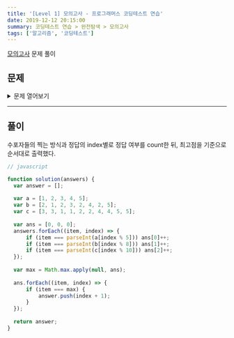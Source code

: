 ```yaml
---
title: '[Level 1] 모의고사 - 프로그래머스 코딩테스트 연습'
date: 2019-12-12 20:15:00
summary: 코딩테스트 연습 > 완전탐색 > 모의고사
tags: ['알고리즘', '코딩테스트']
---
```


[모의고사](https://programmers.co.kr/learn/courses/30/lessons/42840) 문제 풀이

## 문제

<details>
  <summary>문제 열어보기</summary>

수포자는 수학을 포기한 사람의 준말입니다. 수포자 삼인방은 모의고사에 수학 문제를 전부 찍으려 합니다. 수포자는 1번 문제부터 마지막 문제까지 다음과 같이 찍습니다.

1번 수포자가 찍는 방식: 1, 2, 3, 4, 5, 1, 2, 3, 4, 5, ...  
2번 수포자가 찍는 방식: 2, 1, 2, 3, 2, 4, 2, 5, 2, 1, 2, 3, 2, 4, 2, 5, ...  
3번 수포자가 찍는 방식: 3, 3, 1, 1, 2, 2, 4, 4, 5, 5, 3, 3, 1, 1, 2, 2, 4, 4, 5, 5, ...

1번 문제부터 마지막 문제까지의 정답이 순서대로 들은 배열 answers가 주어졌을 때, 가장 많은 문제를 맞힌 사람이 누구인지 배열에 담아 return 하도록 solution 함수를 작성해주세요.

### 제한조건

* 시험은 최대 10,000 문제로 구성되어있습니다.
* 문제의 정답은 1, 2, 3, 4, 5중 하나입니다.
* 가장 높은 점수를 받은 사람이 여럿일 경우, return하는 값을 오름차순 정렬해주세요.

### 입출력 예

answers | return
--- | ---
[1,2,3,4,5] | [1]
[1,3,2,4,2] | [1,2,3]

### 입출력 예 설명

#### 입출력 예 #1

* 수포자 1은 모든 문제를 맞혔습니다.
* 수포자 2는 모든 문제를 틀렸습니다.
* 수포자 3은 모든 문제를 틀렸습니다.

따라서 가장 문제를 많이 맞힌 사람은 수포자 1입니다.

#### 입출력 예 #2

* 모든 사람이 2문제씩을 맞췄습니다.

</details>

------

## 풀이

수포자들의 찍는 방식과 정답의 index별로 정답 여부를 count한 뒤, 최고점을 기준으로 순서대로 출력했다.

```javascript
// javascript

function solution(answers) {
  var answer = [];
  
  var a = [1, 2, 3, 4, 5];
  var b = [2, 1, 2, 3, 2, 4, 2, 5];
  var c = [3, 3, 1, 1, 2, 2, 4, 4, 5, 5];
  
  var ans = [0, 0, 0];
  answers.forEach((item, index) => {
      if (item === parseInt(a[index % 5])) ans[0]++;
      if (item === parseInt(b[index % 8])) ans[1]++;
      if (item === parseInt(c[index % 10])) ans[2]++;
  });
  
  var max = Math.max.apply(null, ans);
  
  ans.forEach((item, index) => {
      if (item === max) {
          answer.push(index + 1);
      }
  });
  
  return answer;
}
```
